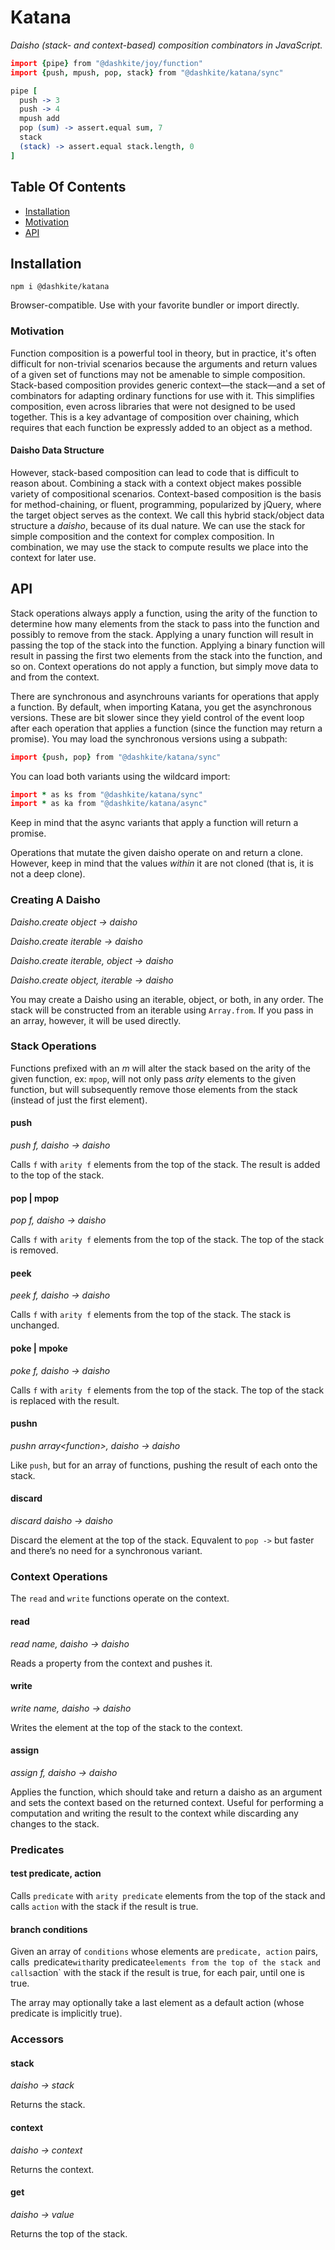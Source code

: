 # Katana

*Daisho (stack- and context-based) composition combinators in JavaScript.*

```coffeescript
import {pipe} from "@dashkite/joy/function"
import {push, mpush, pop, stack} from "@dashkite/katana/sync"

pipe [
  push -> 3
  push -> 4
  mpush add
  pop (sum) -> assert.equal sum, 7
  stack
  (stack) -> assert.equal stack.length, 0
]
```

## Table Of Contents

- [Installation](#installation)
- [Motivation](#motivation)
- [API](#api)

## Installation

```
npm i @dashkite/katana
```

Browser-compatible. Use with your favorite bundler or import directly.

### Motivation

Function composition is a powerful tool in theory, but in practice, it's often difficult for non-trivial scenarios because the arguments and return values of a given set of functions may not be amenable to simple composition. Stack-based composition provides generic context—the stack—and a set of combinators for adapting ordinary functions for use with it. This simplifies composition, even across libraries that were not designed to be used together. This is a key advantage of composition over chaining, which requires that each function be expressly added to an object as a method.

#### Daisho Data Structure

However, stack-based composition can lead to code that is difficult to reason about. Combining a stack with a context object makes possible variety of compositional scenarios. Context-based composition is the basis for method-chaining, or fluent, programming, popularized by jQuery, where the target object serves as the context. We call this hybrid stack/object data structure a _daisho_, because of its dual nature. We can use the stack for simple composition and the context for complex composition. In combination, we may use the stack to compute results we place into the context for later use.

## API

Stack operations always apply a function, using the arity of the function to determine how many elements from the stack to pass into the function and possibly to remove from the stack. Applying a unary function will result in passing the top of the stack into the function. Applying a binary function will result in passing the first two elements from the stack into the function, and so on. Context operations do not apply a function, but simply move data to and from the context.

There are synchronous and asynchrouns variants for operations that apply a function. By default, when importing Katana, you get the asynchronous versions. These are bit slower since they yield control of the event loop after each operation that applies a function (since the function may return a promise). You may load the synchronous versions using a subpath:

```coffeescript
import {push, pop} from "@dashkite/katana/sync"
```

You can load both variants using the wildcard import:

```coffeescript
import * as ks from "@dashkite/katana/sync"
import * as ka from "@dashkite/katana/async"
```

Keep in mind that the async variants that apply a function will return a promise.

Operations that mutate the given daisho operate on and return a clone. However, keep in mind that the values _within_ it are not cloned (that is, it is not a deep clone).

### Creating A Daisho

*Daisho.create object → daisho*

*Daisho.create iterable → daisho*

*Daisho.create iterable, object → daisho*

*Daisho.create object, iterable → daisho*

You may create a Daisho using an iterable, object, or both, in any order. The stack will be constructed from an iterable using `Array.from`. If you pass in an array, however, it will be used directly.

### Stack Operations

Functions prefixed with an _m_ will alter the stack based on the arity of the given function, ex: `mpop`, will not only pass *arity* elements to the given function, but will subsequently remove those elements from the stack (instead of just the first element).

#### push

*push f, daisho → daisho*

Calls `f` with `arity f` elements from the top of the stack. The result is added to the top of the stack.

#### pop | mpop

*pop f, daisho → daisho*

Calls  `f` with `arity f` elements from the top of the stack. The top of the stack is removed.

#### peek

*peek f, daisho → daisho*

Calls  `f` with `arity f` elements from the top of the stack. The stack is unchanged.

#### poke | mpoke

*poke f, daisho → daisho*

Calls  `f` with `arity f` elements from the top of the stack. The top of the stack is replaced with the result.

#### pushn

*pushn array\<function\>, daisho → daisho*

Like `push`, but for an array of functions, pushing the result of each onto the stack.

#### discard

*discard daisho → daisho*

Discard the element at the top of the stack. Equvalent to `pop ->` but faster and there’s no need for a synchronous variant.

### Context Operations

The `read` and `write` functions operate on the context.

#### read

*read name, daisho → daisho*

Reads a property from the context and pushes it.

#### write

*write name, daisho → daisho*

Writes the element at the top of the stack to the context.

#### assign

*assign f, daisho → daisho*

Applies the function, which should take and return a daisho as an argument and sets the context based on the returned context. Useful for performing a computation and writing the result to the context while discarding any changes to the stack. 

### Predicates

#### test predicate, action

Calls  `predicate` with `arity predicate` elements from the top of the stack and calls `action` with the stack if the result is true.

#### branch conditions

Given an array of `conditions` whose elements are `predicate, action` pairs, calls` `predicate` with `arity predicate` elements from the top of the stack and calls `action` with the stack if the result is true, for each pair, until one is true.

The array may optionally take a last element as a default action (whose predicate is implicitly true).

### Accessors

#### stack

*daisho → stack*

Returns the stack.

#### context

*daisho → context*

Returns the context.

#### get

*daisho → value*

Returns the top of the stack.